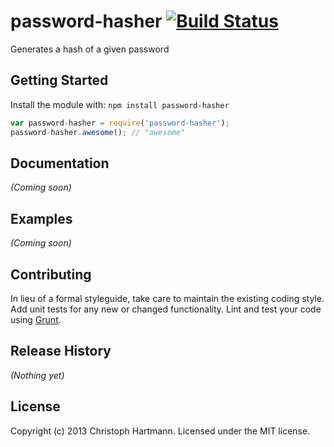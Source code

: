 # password-hasher [![Build Status](https://secure.travis-ci.org/chris-rock/password-hasher.png?branch=master)](http://travis-ci.org/chris-rock/password-hasher)

Generates a hash of a given password

## Getting Started
Install the module with: `npm install password-hasher`

```javascript
var password-hasher = require('password-hasher');
password-hasher.awesome(); // "awesome"
```

## Documentation
_(Coming soon)_

## Examples
_(Coming soon)_

## Contributing
In lieu of a formal styleguide, take care to maintain the existing coding style. Add unit tests for any new or changed functionality. Lint and test your code using [Grunt](http://gruntjs.com/).

## Release History
_(Nothing yet)_

## License
Copyright (c) 2013 Christoph Hartmann. Licensed under the MIT license.
